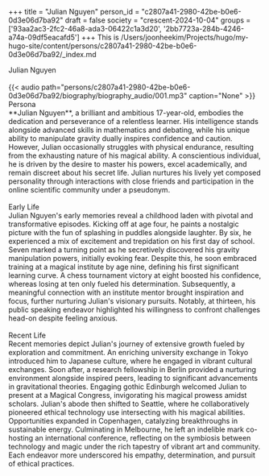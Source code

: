 +++
title = "Julian Nguyen"
person_id = "c2807a41-2980-42be-b0e6-0d3e06d7ba92"
draft = false
society = "crescent-2024-10-04"
groups = ['93aa2ac3-2fc2-46a8-ada3-06422c1a3d20', '2bb7723a-284b-4246-a74a-09df5eacafd5']
+++
This is /Users/joonheekim/Projects/hugo/my-hugo-site/content/persons/c2807a41-2980-42be-b0e6-0d3e06d7ba92/_index.md

<div class="h1_1_right">Julian Nguyen</div><br>
{{< audio
    path="persons/c2807a41-2980-42be-b0e6-0d3e06d7ba92/biography/biography_audio/001.mp3" 
    caption="None"
>}}
<br>
<div class="h2">Persona</div><div class="plain">**Julian Nguyen**, a brilliant and ambitious 17-year-old, embodies the dedication and perseverance of a relentless learner. His intelligence stands alongside advanced skills in mathematics and debating, while his unique ability to manipulate gravity dually inspires confidence and caution. However, Julian occasionally struggles with physical endurance, resulting from the exhausting nature of his magical ability. A conscientious individual, he is driven by the desire to master his powers, excel academically, and remain discreet about his secret life. Julian nurtures his lively yet composed personality through interactions with close friends and participation in the online scientific community under a pseudonym.</div><br>
<div class="h2">Early Life</div><div class="plain">Julian Nguyen's early memories reveal a childhood laden with pivotal and transformative episodes. Kicking off at age four, he paints a nostalgic picture with the fun of splashing in puddles alongside laughter. By six, he experienced a mix of excitement and trepidation on his first day of school. Seven marked a turning point as he secretively discovered his gravity manipulation powers, initially evoking fear. Despite this, he soon embraced training at a magical institute by age nine, defining his first significant learning curve. A chess tournament victory at eight boosted his confidence, whereas losing at ten only fueled his determination. Subsequently, a meaningful connection with an institute mentor brought inspiration and focus, further nurturing Julian's visionary pursuits. Notably, at thirteen, his public speaking endeavor highlighted his willingness to confront challenges head-on despite feeling anxious.</div><br>
<div class="h2">Recent Life</div><div class="plain">Recent memories depict Julian's journey of extensive growth fueled by exploration and commitment. An enriching university exchange in Tokyo introduced him to Japanese culture, where he engaged in vibrant cultural exchanges. Soon after, a research fellowship in Berlin provided a nurturing environment alongside inspired peers, leading to significant advancements in gravitational theories. Engaging gothic Edinburgh welcomed Julian to present at a Magical Congress, invigorating his magical prowess amidst scholars. Julian's abode then shifted to Seattle, where he collaboratively pioneered ethical technology use intersecting with his magical abilities. Opportunities expanded in Copenhagen, catalyzing breakthroughs in sustainable energy. Culminating in Melbourne, he left an indelible mark co-hosting an international conference, reflecting on the symbiosis between technology and magic under the rich tapestry of vibrant art and community. Each endeavor more underscored his empathy, determination, and pursuit of ethical practices.</div><br>
